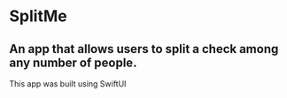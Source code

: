 # SplitMe
## An app that allows users to split a check among any number of people.

This app was built using SwiftUI
